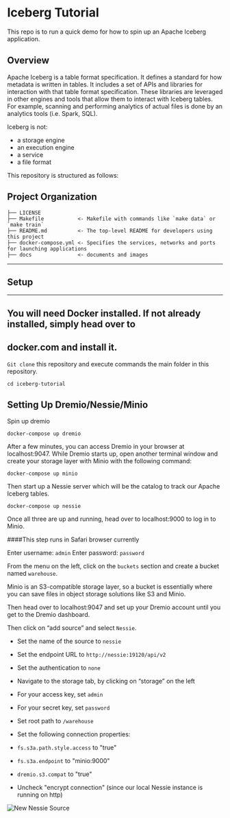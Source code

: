# Iceberg Tutorial

This repo is to run a quick demo for how to spin up an Apache Iceberg application.

## Overview

Apache Iceberg is a table format specification. It defines a standard for how metadata is 
written in tables. It includes a set of APIs and libraries for interaction with that 
table format specification. These libraries are leveraged in other engines and tools 
that allow them to interact with Iceberg tables. For example, scanning and performing 
analytics of actual files is done by an analytics tools (i.e. Spark, SQL).

Iceberg is not:
- a storage engine
- an execution engine
- a service
- a file format 


This repository is structured as follows:

Project Organization
------------

    ├── LICENSE
    ├── Makefile           <- Makefile with commands like `make data` or `make train`
    ├── README.md          <- The top-level README for developers using this project
    ├── docker-compose.yml <- Specifies the services, networks and ports for launching applications
    ├── docs               <- documents and images
    						  
    						  
    

--------


##  Setup
---
## You will need Docker installed. If not already installed, simply head over to 
## docker.com and install it. 

`Git clone` this repository and execute commands the main folder in this repository.

```
cd iceberg-tutorial
```

## Setting Up Dremio/Nessie/Minio

Spin up dremio
```
docker-compose up dremio
```

After a few minutes, you can access Dremio in your browser at localhost:9047. 
While Dremio starts up, open another terminal window and create your storage layer with 
Minio with the following command:

```
docker-compose up minio
```

Then start up a Nessie server which will be the catalog to track our Apache Iceberg 
tables.


```
docker-compose up nessie
```

Once all three are up and running, head over to localhost:9000 to log in to Minio.

####This step runs in Safari browser currently

Enter username: `admin`
Enter password: `password`
 

From the menu on the left, click on the `buckets` section and create a bucket named `warehouse`.

Minio is an S3-compatible storage layer, so a bucket is essentially where you can save 
files in object storage solutions like S3 and Minio.

Then head over to localhost:9047 and set up your Dremio account until you get to the 
Dremio dashboard.

Then click on “add source” and select `Nessie`.

- Set the name of the source to `nessie`
- Set the endpoint URL to `http://nessie:19120/api/v2`
- Set the authentication to `none`

- Navigate to the storage tab, by clicking on “storage” on the left
- For your access key, set `admin`
- For your secret key, set `password`
- Set root path to `/warehouse`
- Set the following connection properties:
- `fs.s3a.path.style.access` to "true"
- `fs.s3a.endpoint` to "minio:9000"
- `dremio.s3.compat` to "true"
- Uncheck "encrypt connection" (since our local Nessie instance is running on http)

![New Nessie Source]('docs/new-nessie-source.png')
